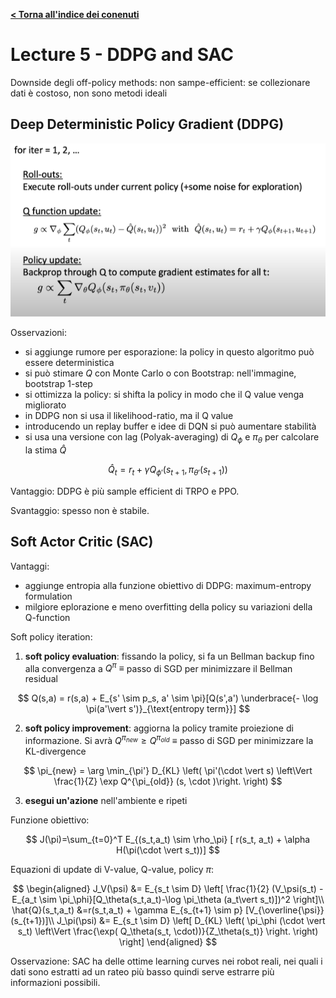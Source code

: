 **[< Torna all'indice dei conenuti](../index.md)**

# Lecture 5 - DDPG and SAC

Downside degli off-policy methods: non sampe-efficient: se collezionare dati è costoso, non sono metodi ideali

## Deep Deterministic Policy Gradient (DDPG)

![DDPG](img/ddpg.png "DDPG")

Osservazioni:

- si aggiunge rumore per esporazione: la policy in questo algoritmo può essere deterministica
- si può stimare $Q$ con Monte Carlo o con Bootstrap: nell'immagine, bootstrap 1-step
- si ottimizza la policy: si shifta la policy in modo che il Q value venga migliorato
- in DDPG non si usa il likelihood-ratio, ma il Q value
- introducendo un replay buffer e idee di DQN si può aumentare stabilità
- si usa una versione con lag (Polyak-averaging) di $Q_\phi$ e $\pi_\theta$ per calcolare la stima $\hat{Q}$

$$
\hat{Q}_t = r_t + \gamma Q_{\phi'}(s_{t+1}, \pi_{\theta'}(s_{t+1}))
$$

Vantaggio: DDPG è più sample efficient di TRPO e PPO.

Svantaggio: spesso non è stabile.

## Soft Actor Critic (SAC)

Vantaggi:

- aggiunge entropia alla funzione obiettivo di DDPG: maximum-entropy formulation
- milgiore eplorazione e meno overfitting della policy su variazioni della Q-function

Soft policy iteration:

1) **soft policy evaluation**: fissando la policy, si fa un Bellman backup fino alla convergenza a $Q^\pi \ \equiv$ passo di SGD per minimizzare il Bellman residual

$$
Q(s,a) = r(s,a) + E_{s' \sim p_s, a' \sim \pi}[Q(s',a') \underbrace{- \log \pi(a'\vert s')}_{\text{entropy term}}]
$$

2) **soft policy improvement**: aggiorna la policy tramite proiezione di informazione. Si avrà $Q^{\pi_{new}} \ge Q^{\pi_{old}} \ \equiv$ passo di SGD per minimizzare la KL-divergence

$$
\pi_{new} = \arg \min_{\pi'} D_{KL} \left( \pi'(\cdot \vert s) \left\Vert \frac{1}{Z} \exp Q^{\pi_{old}} (s, \cdot )\right. \right)
$$

3) **esegui un'azione** nell'ambiente e ripeti

Funzione obiettivo:

$$
J(\pi)=\sum_{t=0}^T E_{(s_t,a_t) \sim \rho_\pi} [ r(s_t, a_t) + \alpha H(\pi(\cdot \vert s_t))]
$$

Equazioni di update di V-value, Q-value, policy $\pi$:

$$
\begin{aligned}
J_V(\psi) &= E_{s_t \sim D} \left[ \frac{1}{2} (V_\psi(s_t) - E_{a_t \sim \pi_\phi}[Q_\theta(s_t,a_t)-\log \pi_\theta (a_t\vert s_t)])^2 \right]\\
\hat{Q}(s_t,a_t) &=r(s_t,a_t) + \gamma E_{s_{t+1} \sim p} [V_{\overline{\psi}}(s_{t+1})]\\
J_\pi(\psi) &= E_{s_t \sim D} \left[ D_{KL} \left( \pi_\phi (\cdot \vert s_t) \left\Vert \frac{\exp( Q_\theta(s_t, \cdot))}{Z_\theta(s_t)} \right. \right) \right]
\end{aligned}
$$

Osservazione: SAC ha delle ottime learning curves nei robot reali, nei quali i dati sono estratti ad un rateo più basso quindi serve estrarre più informazioni possibili.
